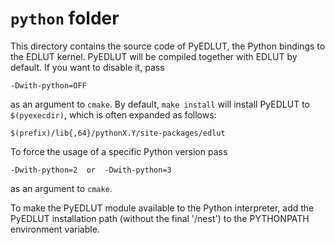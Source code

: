 # `python` folder

This directory contains the source code of PyEDLUT, the Python bindings
to the EDLUT kernel. PyEDLUT will be compiled together with EDLUT by default. If you want to
disable it, pass

    -Dwith-python=OFF

as an argument to `cmake`. By default, `make install` will install
PyEDLUT to `$(pyexecdir)`, which is often expanded as follows:

    $(prefix)/lib{,64}/pythonX.Y/site-packages/edlut


To force the usage of a specific Python version pass

    -Dwith-python=2  or  -Dwith-python=3

as an argument to `cmake`.

To make the PyEDLUT module available to the Python interpreter, add the
PyEDLUT installation path (without the final '/nest') to the PYTHONPATH
environment variable.